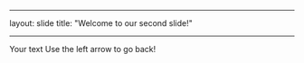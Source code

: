 ___
layout:  slide
title: "Welcome to our second slide!"
___
Your text
Use the left arrow to go back!
